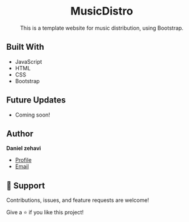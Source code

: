 <h1 align="center">MusicDistro</h1>

<p align="center">This is a template website for music distribution, using Bootstrap.</p>

## Built With

- JavaScript
- HTML
- CSS
- Bootstrap

## Future Updates

- Coming soon!

## Author

**Daniel zehavi**

- [Profile](https://github.com/danielzehavi "Daniel Zehavi")
- [Email](mailto:daniel.zehavi9@gmail.com?subject=Hi "Hi!")

## 🤝 Support

Contributions, issues, and feature requests are welcome!

Give a ⭐️ if you like this project!
